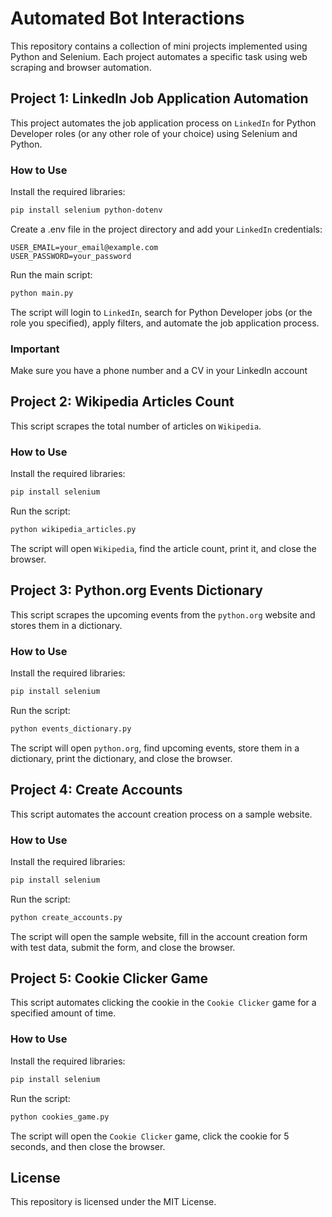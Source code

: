 # Automated Bot Interactions

This repository contains a collection of mini projects implemented using Python and Selenium. Each project automates a specific task using web scraping and browser automation.

## Project 1: LinkedIn Job Application Automation

This project automates the job application process on `LinkedIn` for Python Developer roles (or any other role of your choice) using Selenium and Python.

### How to Use

Install the required libraries:

```bash
pip install selenium python-dotenv
```

Create a .env file in the project directory and add your `LinkedIn` credentials:

```env
USER_EMAIL=your_email@example.com
USER_PASSWORD=your_password
```

Run the main script:

```bash
python main.py
```

The script will login to `LinkedIn`, search for Python Developer jobs (or the role you specified), apply filters, and automate the job application process.

### Important

Make sure you have a phone number and a CV in your LinkedIn account

## Project 2: Wikipedia Articles Count

This script scrapes the total number of articles on `Wikipedia`.

### How to Use

Install the required libraries:

```bash
pip install selenium
```

Run the script:

```bash
python wikipedia_articles.py
```

The script will open `Wikipedia`, find the article count, print it, and close the browser.

## Project 3: Python.org Events Dictionary

This script scrapes the upcoming events from the `python.org` website and stores them in a dictionary.

### How to Use

Install the required libraries:

```bash
pip install selenium
```

Run the script:

```bash
python events_dictionary.py
```

The script will open `python.org`, find upcoming events, store them in a dictionary, print the dictionary, and close the browser.

## Project 4: Create Accounts

This script automates the account creation process on a sample website.

### How to Use

Install the required libraries:

```bash
pip install selenium
```

Run the script:

```bash
python create_accounts.py
```

The script will open the sample website, fill in the account creation form with test data, submit the form, and close the browser.

## Project 5: Cookie Clicker Game

This script automates clicking the cookie in the `Cookie Clicker` game for a specified amount of time.

### How to Use

Install the required libraries:

```bash
pip install selenium
```

Run the script:

```bash
python cookies_game.py
```

The script will open the `Cookie Clicker` game, click the cookie for 5 seconds, and then close the browser.

## License

This repository is licensed under the MIT License.
